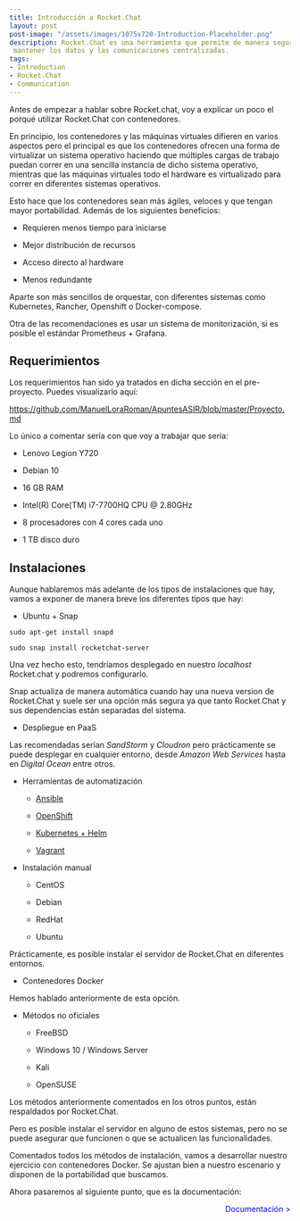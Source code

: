 ```yaml
---
title: Introducción a Rocket.Chat
layout: post
post-image: "/assets/images/1075x720-Introduction-Placeholder.png"
description: Rocket.Chat es una herramienta que permite de manera segura, 
 mantener los datos y las comunicaciones centralizadas.
tags:
- Introduction
- Rocket.Chat
- Communication
---
```


Antes de empezar a hablar sobre Rocket.chat, voy a explicar un poco el porqué utilizar Rocket.Chat con contenedores.

En principio, los contenedores y las máquinas virtuales difieren en varios aspectos pero el principal
es que los contenedores ofrecen una forma de virtualizar un sistema operativo haciendo que múltiples cargas de
trabajo puedan correr en una sencilla instancia de dicho sistema operativo, mientras que las máquinas virtuales
todo el hardware es virtualizado para correr en diferentes sistemas operativos.

Esto hace que los contenedores sean más ágiles, veloces y que tengan mayor portabilidad. Además de los siguientes beneficios:

* Requieren menos tiempo para iniciarse

* Mejor distribución de recursos

* Acceso directo al hardware

* Menos redundante

Aparte son más sencillos de orquestar, con diferentes sistemas como Kubernetes, Rancher, Openshift o Docker-compose.

Otra de las recomendaciones es usar un sistema de monitorización, si es posible el estándar Prometheus + Grafana.

## Requerimientos

Los requerimientos han sido ya tratados en dicha sección en el pre-proyecto. Puedes visualizarlo aquí:

https://github.com/ManuelLoraRoman/ApuntesASIR/blob/master/Proyecto.md

Lo único a comentar sería con que voy a trabajar que sería:

* Lenovo Legion Y720

* Debian 10

* 16 GB RAM

* Intel(R) Core(TM) i7-7700HQ CPU @ 2.80GHz

* 8 procesadores con 4 cores cada uno

* 1 TB disco duro

## Instalaciones

Aunque hablaremos más adelante de los tipos de instalaciones que hay, vamos a
exponer de manera breve los diferentes tipos que hay:

* Ubuntu + Snap

```
sudo apt-get install snapd

sudo snap install rocketchat-server
```

Una vez hecho esto, tendríamos desplegado en nuestro _localhost_ Rocket.chat y podremos configurarlo.

Snap actualiza de manera automática cuando hay una nueva version de Rocket.Chat y suele ser una opción más segura ya que 
tanto Rocket.Chat y sus dependencias están separadas del sistema.

* Despliegue en PaaS

Las recomendadas serían _SandStorm_ y _Cloudron_ pero prácticamente se puede desplegar en cualquier entorno,
desde _Amazon Web Services_ hasta en _Digital Ocean_ entre otros.

* Herramientas de automatización

    * [Ansible](https://docs.rocket.chat/installation/automation-tools/ansible)

    * [OpenShift](https://docs.rocket.chat/installation/automation-tools/openshift)

    * [Kubernetes + Helm](https://docs.rocket.chat/installation/automation-tools/helm-chart)

    * [Vagrant](https://docs.rocket.chat/installation/automation-tools/vagrant)

* Instalación manual

    * CentOS

    * Debian

    * RedHat

    * Ubuntu

Prácticamente, es posible instalar el servidor de Rocket.Chat en diferentes entornos.

* Contenedores Docker

Hemos hablado anteriormente de esta opción.

* Métodos no oficiales

    * FreeBSD

    * Windows 10 / Windows Server

    * Kali

    * OpenSUSE

Los métodos anteriormente comentados en los otros puntos, están respaldados por Rocket.Chat. 

Pero es posible instalar el servidor en alguno de estos sistemas, pero no se puede asegurar que funcionen o que se actualicen las funcionalidades.


Comentados todos los métodos de instalación, vamos a desarrollar nuestro ejercicio con contenedores Docker. Se ajustan
bien a nuestro escenario y disponen de la portabilidad que buscamos.

Ahora pasaremos al siguiente punto, que es la documentación:

<div align="right">

 <span style="color:blue" onclick="document.location.href = 'systemd-post'; return false">Documentación ></span>

</div>

